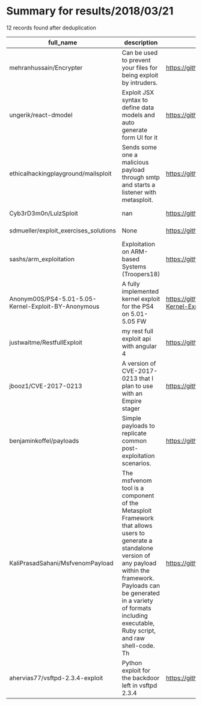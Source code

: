 
# Summary for results/2018/03/21
    
12 records found after deduplication

| full_name | description | html_url | matched_list | matched_count | pushed_at | size | stargazers_count | language | forks_count |
|-----------------------------------------------------|------------------------------------------------------------------------------------------------------------------------------------------------------------------------------------------------------------------------------------------------------------------|------------------------------------------------------------------------|---------------------------------------------|-----------------|---------------------------|--------|--------------------|------------|---------------|
| mehranhussain/Encrypter | Can be used to prevent your files for being exploit by intruders. | https://github.com/mehranhussain/Encrypter | ['exploit'] | 1 | 2018-03-21 04:11:19+00:00 | 10 | 1 | C++ | 1 |
| ungerik/react-dmodel | Exploit JSX syntax to define data models and auto generate form UI for it | https://github.com/ungerik/react-dmodel | ['exploit'] | 1 | 2018-03-21 09:35:03+00:00 | 84 | 6 | JavaScript | 0 |
| ethicalhackingplayground/mailsploit | Sends some one a malicious payload through smtp and starts a listener with metasploit. | https://github.com/ethicalhackingplayground/mailsploit | ['metasploit module OR metasploit payload'] | 1 | 2018-03-21 22:13:43+00:00 | 172 | 32 | Python | 10 |
| Cyb3rD3m0n/LulzSploit | nan | https://github.com/Cyb3rD3m0n/LulzSploit | ['sploit'] | 1 | 2018-03-21 07:52:16+00:00 | 275 | 1 | Python | 0 |
| sdmueller/exploit_exercises_solutions | None | https://github.com/sdmueller/exploit_exercises_solutions | ['exploit'] | 1 | 2018-03-21 22:22:08+00:00 | 4 | 0 | Python | 0 |
| sashs/arm_exploitation | Exploitation on ARM-based Systems (Troopers18) | https://github.com/sashs/arm_exploitation | ['exploit'] | 1 | 2018-03-21 17:12:48+00:00 | 338 | 140 | | 25 |
| Anonym00S/PS4-5.01-5.05-Kernel-Exploit-BY-Anonymous | A fully implemented kernel exploit for the PS4 on 5.01-5.05 FW | https://github.com/Anonym00S/PS4-5.01-5.05-Kernel-Exploit-BY-Anonymous | ['exploit'] | 1 | 2018-03-21 00:48:18+00:00 | 18 | 14 | JavaScript | 15 |
| justwaitme/RestfullExploit | my rest full exploit api with angular 4 | https://github.com/justwaitme/RestfullExploit | ['exploit'] | 1 | 2018-03-21 00:40:53+00:00 | 102 | 0 | TypeScript | 0 |
| jbooz1/CVE-2017-0213 | A version of CVE-2017-0213 that I plan to use with an Empire stager | https://github.com/jbooz1/CVE-2017-0213 | ['cve-2'] | 1 | 2018-03-21 04:20:46+00:00 | 41039 | 1 | C++ | 3 |
| benjaminkoffel/payloads | Simple payloads to replicate common post-exploitation scenarios. | https://github.com/benjaminkoffel/payloads | ['exploit'] | 1 | 2018-03-21 05:29:18+00:00 | 6 | 0 | C | 1 |
| KaliPrasadSahani/MsfvenomPayload | The msfvenom tool is a component of the Metasploit Framework that allows users to generate a standalone version of any payload within the framework. Payloads can be generated in a variety of formats including executable, Ruby script, and raw shell-code. Th | https://github.com/KaliPrasadSahani/MsfvenomPayload | ['metasploit module OR metasploit payload'] | 1 | 2018-03-21 15:52:23+00:00 | 0 | 0 | | 0 |
| ahervias77/vsftpd-2.3.4-exploit | Python exploit for the backdoor left in vsftpd 2.3.4 | https://github.com/ahervias77/vsftpd-2.3.4-exploit | ['exploit'] | 1 | 2018-03-21 17:45:20+00:00 | 2 | 20 | Python | 19 |
